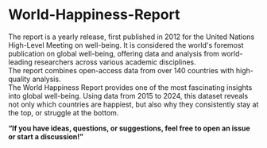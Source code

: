 # World-Happiness-Report
The report is a yearly release, first published in 2012 for the United Nations High-Level Meeting on well-being. 
It is considered the world's foremost publication on global well-being, offering data and analysis from world-leading researchers across various academic disciplines.  
 The report combines open-access data from over 140 countries with high-quality analysis.  
The World Happiness Report provides one of the most fascinating insights into global well-being. Using data from 2015 to 2024, this dataset reveals not only which countries are happiest, but also why they consistently stay at the top, or struggle at the bottom.

**“If you have ideas, questions, or suggestions, feel free to open an issue or start a discussion!”**
